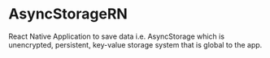 # AsyncStorageRN
React Native Application to save data i.e. AsyncStorage which is  unencrypted, persistent, key-value storage system that is global to the app.
